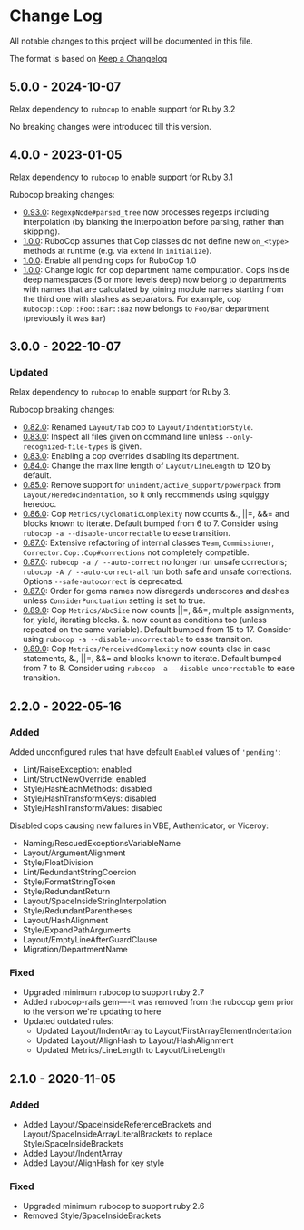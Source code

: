 # Change Log
All notable changes to this project will be documented in this file.

The format is based on [Keep a Changelog](https://keepachangelog.com/)

## 5.0.0 - 2024-10-07

Relax dependency to `rubocop` to enable support for Ruby 3.2

No breaking changes were introduced till this version.

## 4.0.0 - 2023-01-05

Relax dependency to `rubocop` to enable support for Ruby 3.1

Rubocop breaking changes:
- [0.93.0](https://github.com/rubocop/rubocop/blob/v0.93.0/CHANGELOG.md): `RegexpNode#parsed_tree` now processes regexps including interpolation (by blanking the interpolation before parsing, rather than skipping).
- [1.0.0](https://github.com/rubocop/rubocop/blob/v1.0.0/CHANGELOG.md): RuboCop assumes that Cop classes do not define new `on_<type>` methods at runtime (e.g. via `extend` in `initialize`).
- [1.0.0](https://github.com/rubocop/rubocop/blob/v1.0.0/CHANGELOG.md): Enable all pending cops for RuboCop 1.0
- [1.0.0](https://github.com/rubocop/rubocop/blob/v1.0.0/CHANGELOG.md): Change logic for cop department name computation. Cops inside deep namespaces (5 or more levels deep) now belong to departments with names that are calculated by joining module names starting from the third one with slashes as separators. For example, cop `Rubocop::Cop::Foo::Bar::Baz` now belongs to `Foo/Bar` department (previously it was `Bar`)


## 3.0.0 - 2022-10-07

### Updated

Relax dependency to `rubocop` to enable support for Ruby 3.

Rubocop breaking changes:
- [0.82.0](https://github.com/rubocop/rubocop/blob/v0.82.0/CHANGELOG.md): Renamed `Layout/Tab` cop to `Layout/IndentationStyle`.
- [0.83.0](https://github.com/rubocop/rubocop/blob/v0.83.0/CHANGELOG.md): Inspect all files given on command line unless `--only-recognized-file-types` is given.
- [0.83.0](https://github.com/rubocop/rubocop/blob/v0.83.0/CHANGELOG.md): Enabling a cop overrides disabling its department.
- [0.84.0](https://github.com/rubocop/rubocop/blob/v0.84.0/CHANGELOG.md): Change the max line length of `Layout/LineLength` to 120 by default.
- [0.85.0](https://github.com/rubocop/rubocop/blob/v0.85.0/CHANGELOG.md): Remove support for `unindent/active_support/powerpack` from `Layout/HeredocIndentation`, so it only recommends using squiggy heredoc.
- [0.86.0](https://github.com/rubocop/rubocop/blob/v0.86.0/CHANGELOG.md): Cop `Metrics/CyclomaticComplexity` now counts &., ||=, &&= and blocks known to iterate. Default bumped from 6 to 7. Consider using `rubocop -a --disable-uncorrectable` to ease transition.
- [0.87.0](https://github.com/rubocop/rubocop/blob/v0.87.0/CHANGELOG.md): Extensive refactoring of internal classes `Team`, `Commissioner`, `Corrector`. `Cop::Cop#corrections` not completely compatible.
- [0.87.0](https://github.com/rubocop/rubocop/blob/v0.87.0/CHANGELOG.md): `rubocop -a / --auto-correct` no longer run unsafe corrections; `rubocop -A / --auto-correct-all` run both safe and unsafe corrections. Options `--safe-autocorrect` is deprecated.
- [0.87.0](https://github.com/rubocop/rubocop/blob/v0.87.0/CHANGELOG.md): Order for gems names now disregards underscores and dashes unless `ConsiderPunctuation` setting is set to true.
- [0.89.0](https://github.com/rubocop/rubocop/blob/v0.89.0/CHANGELOG.md): Cop `Metrics/AbcSize` now counts ||=, &&=, multiple assignments, for, yield, iterating blocks. &. now count as conditions too (unless repeated on the same variable). Default bumped from 15 to 17. Consider using `rubocop -a --disable-uncorrectable` to ease transition.
- [0.89.0](https://github.com/rubocop/rubocop/blob/v0.89.0/CHANGELOG.md): Cop `Metrics/PerceivedComplexity` now counts else in case statements, &., ||=, &&= and blocks known to iterate. Default bumped from 7 to 8. Consider using `rubocop -a --disable-uncorrectable` to ease transition.


## 2.2.0 - 2022-05-16

### Added

Added unconfigured rules that have default `Enabled` values of `'pending'`:
- Lint/RaiseException: enabled
- Lint/StructNewOverride: enabled
- Style/HashEachMethods: disabled
- Style/HashTransformKeys: disabled
- Style/HashTransformValues: disabled

Disabled cops causing new failures in VBE, Authenticator, or Viceroy:
- Naming/RescuedExceptionsVariableName
- Layout/ArgumentAlignment
- Style/FloatDivision
- Lint/RedundantStringCoercion
- Style/FormatStringToken
- Style/RedundantReturn
- Layout/SpaceInsideStringInterpolation
- Style/RedundantParentheses
- Layout/HashAlignment
- Style/ExpandPathArguments
- Layout/EmptyLineAfterGuardClause
- Migration/DepartmentName

### Fixed

- Upgraded minimum rubocop to support ruby 2.7
- Added rubocop-rails gem—-it was removed from the rubocop gem prior to the version we're updating to here
- Updated outdated rules:
  - Updated Layout/IndentArray to Layout/FirstArrayElementIndentation
  - Updated Layout/AlignHash to Layout/HashAlignment
  - Updated Metrics/LineLength to Layout/LineLength

## 2.1.0 - 2020-11-05

### Added

- Added Layout/SpaceInsideReferenceBrackets and Layout/SpaceInsideArrayLiteralBrackets to replace Style/SpaceInsideBrackets
- Added Layout/IndentArray
- Added Layout/AlignHash for key style

### Fixed

- Upgraded minimum rubocop to support ruby 2.6
- Removed Style/SpaceInsideBrackets
